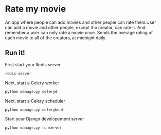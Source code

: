 # Rate my movie

An app where people can add movies and other people can rate them.User can add a movie and other people, except the creator, can rate it. And remember a user can only rate a movie once. Sends the average rating of each movie to all of the creators, at midnight daily.

## Run it!

First start your Redis server
```sh
redis-server
```

Next, start a Celery worker
```sh
python manage.py celeryd
```

Next, start a Celery scheduler
```sh
python manage.py celerybeat
```

Start your Django developement server
```sh
python manage.py runserver
```

